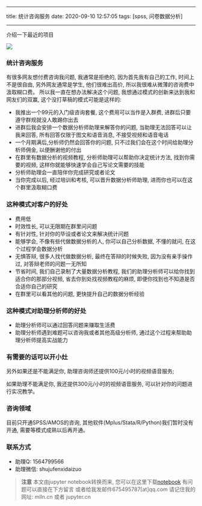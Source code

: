 
---

title: 统计咨询服务
date: 2020-09-10 12:57:05
tags: [spss, 问卷数据分析]

---

介绍一下最近的项目

<!--more-->
<!-- toc -->

<img src="imgs/fulo-03-01.png">

### 统计咨询服务

有很多网友想付费咨询我问题, 我通常是拒绝的, 因为首先我有自己的工作, 时间上不是很自由, 另外网友通常是学生, 他们很难出高价, 所以我很难从微薄的咨询费中汲取糊口费。 所以我一直在想办法解决这个问题, 我想通过模式的创新来达到我和网友们的双赢, 这个没打草稿的模式可能是这样的:

- 我推出一个99元的入门级咨询套餐, 这个费用可以当作是入群费, 进群后只要遵守群规就没人敢踢你出去
- 进群后我会安排一个数据分析师助理来解答你的问题, 当助理无法回答可以让我来回答, 所有回答仅限于图文和语音消息, 不接受视频和语音电话
- 一个月期满后,分析师仍然会回答你的问题, 只不过我们会在这个时间给助理分析师佣金, 以便酬谢他的付出
- 在群里有数据分析的视频教程, 分析师助理可以帮助你决定统计方法, 找到你需要的视频, 这样你就能够快速学会自己写论文需要的技能
- 分析师助理会一直陪伴你完成研究或者论文
- 当你完成以后, 经过培训和考核, 可以晋升数据分析师助理, 进而你也可以在这个群里汲取糊口费


### 这种模式对客户的好处

- 费用低
- 时效性长, 可以无限期在群里问问题
- 有针对性, 针对你的毕设或者论文来解决统计问题
- 能够学会, 不像有些代做数据分析的人, 你可以自己分析数据, 不懂的就问, 在这个过程学会数据分析
- 无惧答辩, 很多人找代做数据分析, 最终在答辩的时候失败, 因为没有亲手操作过, 对答辩老师的问题一无所知
- 节省时间, 我们自己录制了大量数据分析教程, 我们的助理分析师可以给你找到适合你的那部分视频, 省去你到处找视频教程的麻烦, 即便你找到也不知道是否合适你自己的研究
- 在群里可以看其他的问题, 更快提升自己的数据分析经验

### 这种模式对助理分析师的好处

- 助理分析师可以通过回答问题来赚取生活费
- 助理分析师遇到难题可以咨询我或者其他高级分析师, 通过这个过程来帮助助理分析师提高实战能力


### 有需要的话可以开小灶

另外如果还是不能满足你, 助理咨询师还提供100元/小时的视频语音服务;

如果助理不能满足你, 我还提供300元/小时的视频语音服务, 可以针对你的问题进行实况教学。

### 咨询领域

目前只开通SPSS/AMOS的咨询, 其他软件(Mplus/Stata/R/Python)我们暂时没有开通, 需要等模式成熟以后再开通。

### 联系方式

- 助理Q: 1564799566
- 助理微信: shujufenxidaizuo


> **注意**
> 本文由jupyter notebook转换而来, 您可以在这里下载[notebook](附录03-统计咨询服务.ipynb)
> 有问题可以直接在下方留言
> 或者给我发邮件675495787[at]qq.com
> 请记住我的网址: mlln.cn 或者 jupyter.cn
